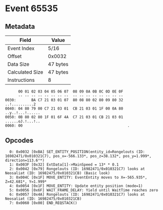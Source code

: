 # Event 65535

## Metadata

| Field           | Value    |
|-----------------|----------|
| Event Index     | 5/16     |
| Offset          | 0x0032   |
| Data Size       | 47 bytes |
| Calculated Size | 47 bytes |
| Instructions    | 8        |

```
      00 01 02 03 04 05 06 07  08 09 0A 0B 0C 0D 0E 0F
      -- -- -- -- -- -- -- --  -- -- -- -- -- -- -- --
0030:       BA C7 21 03 01 07  80 08 80 02 80 09 80 32    ..!..........2
0040: 04 80 79 00 C7 21 03 01  CB 21 03 01 1F 00 0A 80  ..y..!...!......
0050: 0B 80 02 80 1F 01 6F 4A  C7 21 03 01 CB 21 03 01  ......oJ.!...!..
0060: 00                                                .               
```

## Opcodes

```
  0: 0x0032 [0xBA] SET_ENTITY_POSITION(entity_id=Rongelouts (ID: 16982471/0x010321C7), pos_x=-566.133*, pos_z=38.132*, pos_y=1.999*, direction=113.6°*)
  1: 0x003F [0x32] ExtData[1]->MainSpeed = 13* * 0.1
  2: 0x0042 [0x79] Rongelouts (ID: 16982471/0x010321C7) looks at Neosaliat (ID: 16982475/0x010321CB) (Basic look)
  3: 0x004C [0x1F] MOVE_ENTITY: EventEntity moves to X=-565.935*, Z=42.681*, Y=1.999*
  4: 0x0054 [0x1F] MOVE_ENTITY: Update entity position (mode=1)
  5: 0x0056 [0x6F] WAIT_FRAME_DELAY: Yield until WaitTime reaches zero
  6: 0x0057 [0x4A] Rongelouts (ID: 16982471/0x010321C7) looks at Neosaliat (ID: 16982475/0x010321CB)
  7: 0x0060 [0x00] END_REQSTACK()
```
